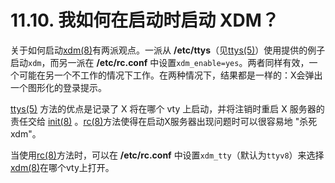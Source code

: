 # 11.10. 我如何在启动时启动 XDM？

关于如何启动[xdm(8)](https://www.freebsd.org/cgi/man.cgi?query=xdm&sektion=8&format=html)有两派观点。一派从 **/etc/ttys**（见[ttys(5)](https://www.freebsd.org/cgi/man.cgi?query=ttys&sektion=5&format=html)）使用提供的例子启动`xdm`，而另一派在 **/etc/rc.conf** 中设置`xdm_enable=yes`。两者同样有效，一个可能在另一个不工作的情况下工作。在两种情况下，结果都是一样的：X会弹出一个图形化的登录提示。

[ttys(5)](https://www.freebsd.org/cgi/man.cgi?query=ttys&sektion=5&format=html) 方法的优点是记录了 X 将在哪个 vty 上启动，并将注销时重启 X 服务器的责任交给 [init(8)](https://www.freebsd.org/cgi/man.cgi?query=init&sektion=8&format=html) 。[rc(8)](https://www.freebsd.org/cgi/man.cgi?query=rc&sektion=8&format=html)方法使得在启动X服务器出现问题时可以很容易地 "杀死xdm"。

当使用[rc(8)](https://www.freebsd.org/cgi/man.cgi?query=rc&sektion=8&format=html)方法时，可以在 **/etc/rc.conf** 中设置`xdm_tty`（默认为`ttyv8`）来选择[xdm(8)](https://www.freebsd.org/cgi/man.cgi?query=xdm&sektion=8&format=html)在哪个vty上打开。

